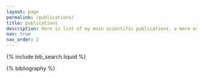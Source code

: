 ```yaml
---
layout: page
permalink: /publications/
title: publications
description: Here is list of my main scientific publications. a more exhaustive list can be found on my Google Scholar profile.
nav: true
nav_order: 2
---
```


<!-- _pages/publications.md -->

<!-- Bibsearch Feature -->

{% include bib_search.liquid %}

<div class="publications">

{% bibliography %}

</div>